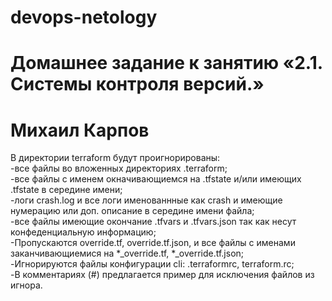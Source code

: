 # devops-netology

# Домашнее задание к занятию «2.1. Системы контроля версий.»
# Михаил Карпов


В директории terraform будут проигнорированы:  
-все файлы во вложенных директориях .terraform;  
-все файлы с именем окначивающиемся на .tfstate и/или имеющих .tfstate в середине имени;  
-логи crash.log и все логи именованнные как crash и имеющие нумерацию или доп. описание в середине имени файла;  
-все файлы имеющие окончание .tfvars и .tfvars.json так как несут конфеденциальную информацию;  
-Пропускаются override.tf, override.tf.json, и все файлы с именами заканчивающиемися на *_override.tf, *_override.tf.json;  
-Игнорируются файлы конфигурации cli: .terraformrc, terraform.rc;  
-В комментариях (#) предлагается пример для исключения файлов из игнора.
